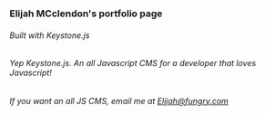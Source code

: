 ### Elijah MCclendon's portfolio page 

###### Built with Keystone.js

###### Yep Keystone.js.  An all Javascript CMS for a developer that loves Javascript! 

###### If you want an all JS CMS, email me at Elijah@fungry.com


